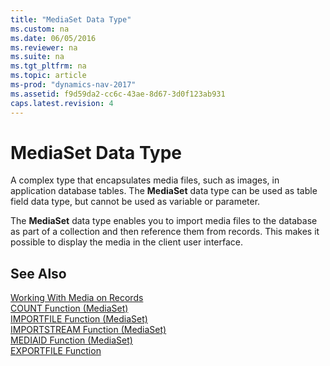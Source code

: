 ```yaml
---
title: "MediaSet Data Type"
ms.custom: na
ms.date: 06/05/2016
ms.reviewer: na
ms.suite: na
ms.tgt_pltfrm: na
ms.topic: article
ms-prod: "dynamics-nav-2017"
ms.assetid: f9d59da2-cc6c-43ae-8d67-3d0f123ab931
caps.latest.revision: 4
---
```

# MediaSet Data Type
A complex type that encapsulates media files, such as images, in application database tables. The **MediaSet** data type can be used as table field data type, but cannot be used as variable or parameter.  

 The **MediaSet** data type enables you to import media files to the database as part of a collection and then reference them from records.  This makes it possible to display the media in the client user interface.  

## See Also  
[Working With Media on Records](Working-With-Media-on-Records.md)  
 [COUNT Function \(MediaSet\)](COUNT-Function--MediaSet-.md)   
 [IMPORTFILE Function \(MediaSet\)](IMPORTFILE-Function--MediaSet-.md)   
 [IMPORTSTREAM Function \(MediaSet\)](IMPORTSTREAM-Function--MediaSet-.md)   
 [MEDIAID Function \(MediaSet\)](MEDIAID-Function--MediaSet-.md)   
 [EXPORTFILE Function](EXPORTFILE-Function.md)
